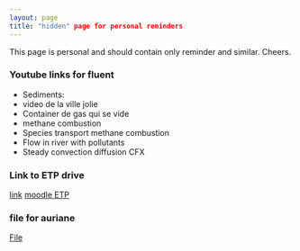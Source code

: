 ```yaml
---
layout: page
title: "hidden" page for personal reminders
---
```


This page is personal and should contain only reminder and similar. Cheers.

### Youtube links for fluent

* Sediments: [](https://www.youtube.com/watch?v=qCAIR_5TRYU)  
* video de la ville jolie [](https://www.youtube.com/watch?v=6NmgKzuyOAY)  
* Container de gas qui se vide [](https://www.youtube.com/watch?v=SNyWWeeBlrQ)  
* methane combustion [](https://www.youtube.com/watch?v=Miib-owkq-Q)  
* Species transport methane combustion [](https://www.youtube.com/watch?v=1ncUfEVcfbc)  
* Flow in river with pollutants [](https://www.youtube.com/watch?v=tti4B1kHEkI)
* Steady convection diffusion CFX [](https://www.youtube.com/watch?v=SsqylJlcLCs)

### Link to ETP drive
[link](https://drive.google.com/drive/u/1/folders/0AGkbPhCvIhkfUk9PVA)
[moodle ETP](https://moodle.epfl.ch/course/view.php?id=8881)

### file for auriane
[File]("./documents/space_time_coordinates_auriane.pdf")
